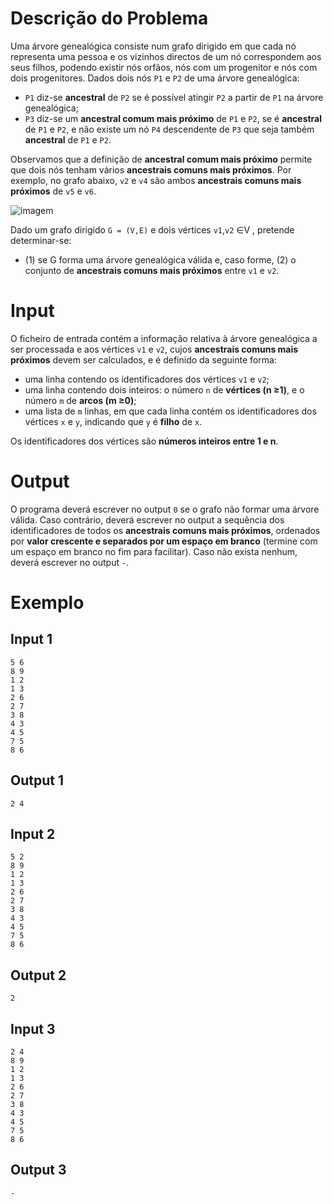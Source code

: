 

# Descrição do Problema

Uma árvore genealógica consiste num grafo dirigido em que cada nó representa uma pessoa e os vizinhos directos de um nó correspondem aos seus filhos, podendo existir 
nós orfãos, nós com um progenitor e nós com dois progenitores. Dados dois nós ``P1`` e ``P2`` de uma árvore genealógica:
 - ``P1`` diz-se **ancestral** de ``P2`` se é possível atingir ``P2`` a partir de ``P1`` na árvore genealógica;
 - ``P3`` diz-se um **ancestral comum mais próximo** de ``P1`` e ``P2``, se é **ancestral** de ``P1`` e ``P2``, e não existe um nó ``P4`` descendente de ``P3`` que seja também **ancestral** de ``P1`` e ``P2``.

Observamos que a definição de **ancestral comum mais próximo** permite que dois nós tenham vários **ancestrais comuns mais próximos**. Por exemplo, no grafo abaixo, ``v2`` e ``v4`` são ambos **ancestrais comuns mais próximos** de ``v5`` e ``v6``.

![imagem](https://user-images.githubusercontent.com/75221226/150774926-461a1e22-5871-4e15-ad7a-81246985a843.png)

Dado um grafo dirigido ``G = (V,E)`` e dois vértices ``v1``,``v2`` ∈V , pretende determinar-se:
- (1) se G forma uma árvore genealógica válida e, caso forme, (2) o conjunto de **ancestrais comuns mais próximos** entre ``v1`` e ``v2``.

# Input

O ficheiro de entrada contém a informação relativa à árvore genealógica a ser processada e aos vértices ``v1`` e ``v2``, cujos **ancestrais comuns mais próximos** devem ser calculados, e é definido da seguinte forma:

 - uma linha contendo os identificadores dos vértices ``v1`` e ``v2``;
 - uma linha contendo dois inteiros: o número ``n`` de **vértices (n ≥1)**, e o número ``m`` de **arcos (m ≥0)**;
 - uma lista de ``m`` linhas, em que cada linha contém os identificadores dos vértices ``x`` e ``y``, indicando que ``y`` é **filho** de ``x``.

Os identificadores dos vértices são **números inteiros entre 1 e n**.

# Output

O programa deverá escrever no output ``0`` se o grafo não formar uma árvore válida. Caso contrário, deverá escrever no output a sequência dos identificadores de todos os **ancestrais comuns mais próximos**, ordenados por **valor crescente e separados por um espaço em branco** (termine com um espaço em branco no fim para facilitar). Caso não exista nenhum, deverá escrever no output ``-``.

# Exemplo

## Input 1
```
5 6
8 9
1 2
1 3
2 6
2 7
3 8
4 3
4 5
7 5
8 6
```
## Output 1
```
2 4
```
## Input 2
```
5 2
8 9
1 2
1 3
2 6
2 7
3 8
4 3
4 5
7 5
8 6
```
## Output 2
```
2
```
## Input 3
```
2 4
8 9
1 2
1 3
2 6
2 7
3 8
4 3
4 5
7 5
8 6
```
## Output 3
```
-
```


